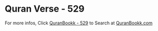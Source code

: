 # Quran Verse - 529 

For more infos, Click [QuranBookk - 529](https://www.quranbookk.com/quran/search?q=529) to Search at [QuranBookk.com](http://quranbookk.com/)